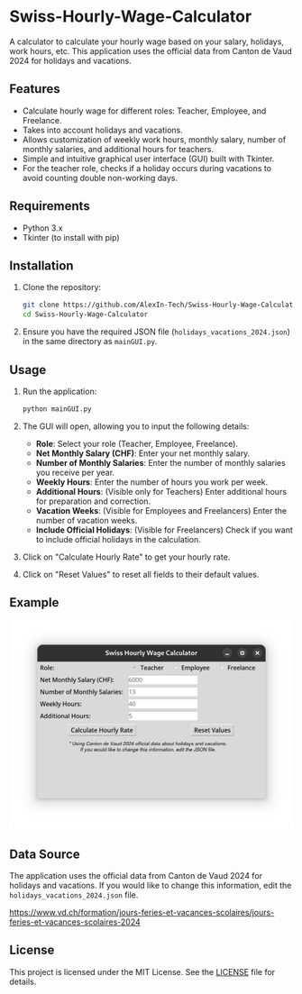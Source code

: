# Swiss-Hourly-Wage-Calculator

A calculator to calculate your hourly wage based on your salary, holidays, work hours, etc. This application uses the official data from Canton de Vaud 2024 for holidays and vacations.

## Features

- Calculate hourly wage for different roles: Teacher, Employee, and Freelance.
- Takes into account holidays and vacations.
- Allows customization of weekly work hours, monthly salary, number of monthly salaries, and additional hours for teachers.
- Simple and intuitive graphical user interface (GUI) built with Tkinter.
- For the teacher role, checks if a holiday occurs during vacations to avoid counting double non-working days.


## Requirements

- Python 3.x
- Tkinter (to install with pip)

## Installation

1. Clone the repository:
    ```bash
    git clone https://github.com/AlexIn-Tech/Swiss-Hourly-Wage-Calculator.git
    cd Swiss-Hourly-Wage-Calculator
    ```

2. Ensure you have the required JSON file (`holidays_vacations_2024.json`) in the same directory as `mainGUI.py`.

## Usage

1. Run the application:
    ```bash
    python mainGUI.py
    ```

2. The GUI will open, allowing you to input the following details:
    - **Role**: Select your role (Teacher, Employee, Freelance).
    - **Net Monthly Salary (CHF)**: Enter your net monthly salary.
    - **Number of Monthly Salaries**: Enter the number of monthly salaries you receive per year.
    - **Weekly Hours**: Enter the number of hours you work per week.
    - **Additional Hours**: (Visible only for Teachers) Enter additional hours for preparation and correction.
    - **Vacation Weeks**: (Visible for Employees and Freelancers) Enter the number of vacation weeks.
    - **Include Official Holidays**: (Visible for Freelancers) Check if you want to include official holidays in the calculation.

3. Click on "Calculate Hourly Rate" to get your hourly rate.

4. Click on "Reset Values" to reset all fields to their default values.

## Example

![Screenshot](/img/Swiss-Hourly-Wage-Calculator.png)

## Data Source

The application uses the official data from Canton de Vaud 2024 for holidays and vacations. If you would like to change this information, edit the `holidays_vacations_2024.json` file.

https://www.vd.ch/formation/jours-feries-et-vacances-scolaires/jours-feries-et-vacances-scolaires-2024

## License

This project is licensed under the MIT License. See the [LICENSE](LICENSE) file for details.
